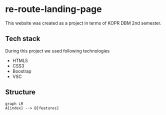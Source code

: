 # re-route-landing-page

This website was created as a project in terms of KOPR DBM 2nd semester.

## Tech stack

During this project we used following technologies

 - HTML5
 - CSS3
 - Boostrap
 - VSC

## Structure

```mermaid
graph LR
A[index] --> B[features]
